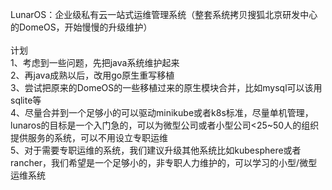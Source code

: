 LunarOS：企业级私有云一站式运维管理系统（整套系统拷贝搜狐北京研发中心的DomeOS，开始慢慢的升级维护）
</br>
</br>
计划</br>
1、考虑到一些问题，先把java系统维护起来</br>
2、再java成熟以后，改用go原生重写移植</br>
3、尝试把原来的DomeOS的一些移植过来的原生模块合并，比如mysql可以该用sqlite等</br>
4、尽量合并到一个足够小的可以驱动minikube或者k8s标准，尽量单机管理，lunaros的目标是一个入门急的，可以为微型公司或者小型公司<25~50人的组织提供服务的系统，可以不用设立专职运维</br>
5、对于需要专职运维的系统，我们建议升级其他系统比如kubesphere或者rancher，我们希望是一个足够小的，非专职人力维护的，可以学习的小型/微型运维系统</br>
